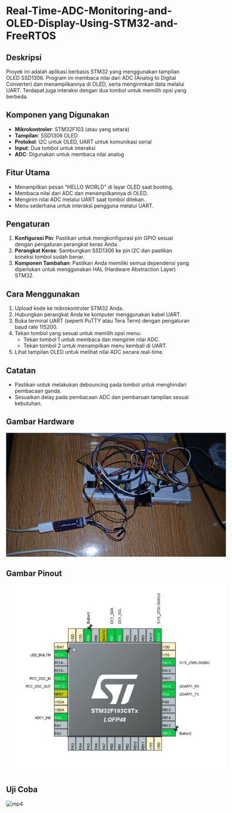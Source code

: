 # Real-Time-ADC-Monitoring-and-OLED-Display-Using-STM32-and-FreeRTOS

## Deskripsi
Proyek ini adalah aplikasi berbasis STM32 yang menggunakan tampilan OLED SSD1306. Program ini membaca nilai dari ADC (Analog to Digital Converter) dan menampilkannya di OLED, serta mengirimkan data melalui UART. Terdapat juga interaksi dengan dua tombol untuk memilih opsi yang berbeda.

## Komponen yang Digunakan
- **Mikrokontroler**: STM32F103 (atau yang setara)
- **Tampilan**: SSD1306 OLED
- **Protokol**: I2C untuk OLED, UART untuk komunikasi serial
- **Input**: Dua tombol untuk interaksi
- **ADC**: Digunakan untuk membaca nilai analog

## Fitur Utama
- Menampilkan pesan "HELLO WORLD" di layar OLED saat booting.
- Membaca nilai dari ADC dan menampilkannya di OLED.
- Mengirim nilai ADC melalui UART saat tombol ditekan.
- Menu sederhana untuk interaksi pengguna melalui UART.

## Pengaturan
1. **Konfigurasi Pin**: Pastikan untuk mengkonfigurasi pin GPIO sesuai dengan pengaturan perangkat keras Anda.
2. **Perangkat Keras**: Sambungkan SSD1306 ke pin I2C dan pastikan koneksi tombol sudah benar.
3. **Komponen Tambahan**: Pastikan Anda memiliki semua dependensi yang diperlukan untuk menggunakan HAL (Hardware Abstraction Layer) STM32.

## Cara Menggunakan
1. Upload kode ke mikrokontroler STM32 Anda.
2. Hubungkan perangkat Anda ke komputer menggunakan kabel UART.
3. Buka terminal UART (seperti PuTTY atau Tera Term) dengan pengaturan baud rate 115200.
4. Tekan tombol yang sesuai untuk memilih opsi menu:
   - Tekan tombol 1 untuk membaca dan mengirim nilai ADC.
   - Tekan tombol 2 untuk menampilkan menu kembali di UART.
5. Lihat tampilan OLED untuk melihat nilai ADC secara real-time.

## Catatan
- Pastikan untuk melakukan debouncing pada tombol untuk menghindari pembacaan ganda.
- Sesuaikan delay pada pembacaan ADC dan pembaruan tampilan sesuai kebutuhan.

## Gambar Hardware
<img src="Photos/GR3.jpeg" alt="Pinout Diagram" style="max-width: 600px; height: auto;">

## Gambar Pinout
<img src="Photos/pinout.jpeg" alt="Pinout Diagram" style="max-width: 600px; height: auto;">

## Uji Coba
![mp4](Photos/ujicoba.gif)



